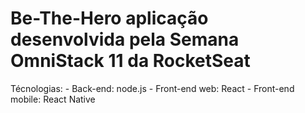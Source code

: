 # Be-The-Hero aplicação desenvolvida pela Semana OmniStack 11 da RocketSeat
Técnologias:
    - Back-end: node.js
    - Front-end web: React
    - Front-end mobile: React Native